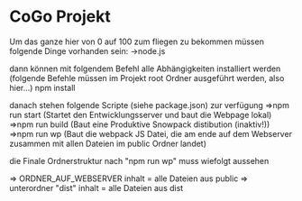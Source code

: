 # CoGo Projekt

Um das ganze hier von 0 auf 100 zum fliegen zu bekommen müssen folgende Dinge vorhanden sein:
->node.js

dann können mit folgendem Befehl alle Abhängigkeiten installiert werden
(folgende Befehle müssen im Projekt root Ordner ausgeführt werden, also hier...)
npm install

danach stehen folgende Scripte (siehe package.json) zur verfügung
=>npm run start (Startet den Entwicklungsserver und baut die Webpage lokal)
=>npm run build (Baut eine Produktive Snowpack distibution (inaktiv!))
=>npm run wp (Baut die webpack JS Datei, die am ende auf dem Webserver zusammen mit allen Dateien im public Ordner landet)

die Finale Ordnerstruktur nach "npm run wp" muss wiefolgt aussehen

=> ORDNER_AUF_WEBSERVER
   inhalt = alle Dateien aus public
    => unterordner "dist"
       inhalt = alle Dateien aus dist

